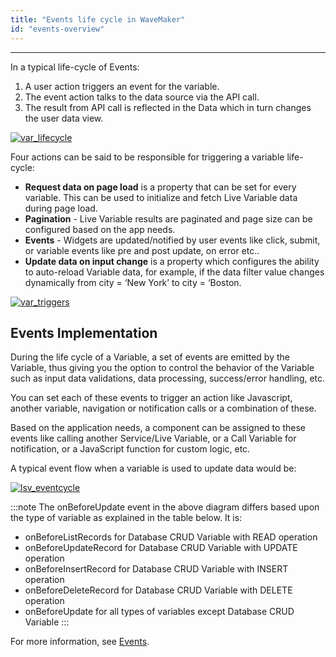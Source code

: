 ```yaml
---
title: "Events life cycle in WaveMaker"
id: "events-overview"
---
```

---

In a typical life-cycle of Events:

1. A user action triggers an event for the variable.
2. The event action talks to the data source via the API call.
3. The result from API call is reflected in the Data which in turn changes the user data view.

[![var_lifecycle](/learn/assets/var_lifecycle.png)](/learn/assets/var_lifecycle.png)

Four actions can be said to be responsible for triggering a variable life-cycle:

- **Request data on page load** is a property that can be set for every variable. This can be used to initialize and fetch Live Variable data during page load.
- **Pagination** - Live Variable results are paginated and page size can be configured based on the app needs.
- **Events** - Widgets are updated/notified by user events like click, submit, or variable events like pre and post update, on error etc..
- **Update data on input change** is a property which configures the ability to auto-reload Variable data, for example, if the data filter value changes dynamically from city = ‘New York’ to city = ‘Boston.

[![var_triggers](/learn/assets/var_triggers.png)](/learn/assets/var_triggers.png)

## Events Implementation

During the life cycle of a Variable, a set of events are emitted by the Variable, thus giving you the option to control the behavior of the Variable such as input data validations, data processing, success/error handling, etc.

You can set each of these events to trigger an action like Javascript, another variable, navigation or notification calls or a combination of these.

Based on the application needs, a component can be assigned to these events like calling another Service/Live Variable, or a Call Variable for notification, or a JavaScript function for custom logic, etc.

A typical event flow when a variable is used to update data would be:

[![lsv_eventcycle](/learn/assets/LSV_eventcycle.png)](/learn/assets/LSV_eventcycle.png) 

:::note
The onBeforeUpdate event in the above diagram differs based upon the type of variable as explained in the table below. It is:

- onBeforeListRecords for Database CRUD Variable with READ operation
- onBeforeUpdateRecord for Database CRUD Variable with UPDATE operation
- onBeforeInsertRecord for Database CRUD Variable with INSERT operation
- onBeforeDeleteRecord for Database CRUD Variable with DELETE operation
- onBeforeUpdate for all types of variables except Database CRUD Variable
:::

For more information, see [Events](/learn/app-development/variables/events).